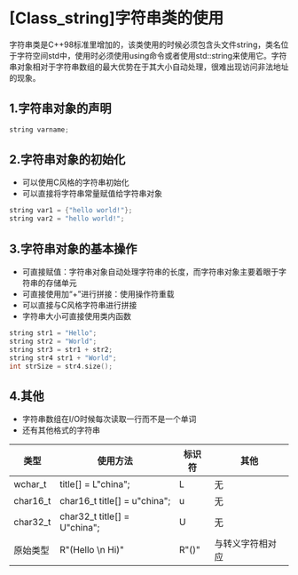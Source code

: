 # [Class_string]字符串类的使用

字符串类是C++98标准里增加的，该类使用的时候必须包含头文件string，类名位于字符空间std中，使用时必须使用using命令或者使用std::string来使用它。字符串对象相对于字符串数组的最大优势在于其大小自动处理，很难出现访问非法地址的现象。

## 1.字符串对象的声明

```C++
string varname;
```

## 2.字符串对象的初始化

* 可以使用C风格的字符串初始化
* 可以直接将字符串常量赋值给字符串对象

```C++
string var1 = {"hello world!"};
string var2 = "hello world!";
```

## 3.字符串对象的基本操作

* 可直接赋值：字符串对象自动处理字符串的长度，而字符串对象主要着眼于字符串的存储单元
* 可直接使用加“+”进行拼接：使用操作符重载
* 可以直接与C风格字符串进行拼接
* 字符串大小可直接使用类内函数

```C++
string str1 = "Hello";
string str2 = "World";
string str3 = str1 + str2;
string str4 str1 + "World";
int strSize = str4.size();
```

## 4.其他

* 字符串数组在I/O时候每次读取一行而不是一个单词
* 还有其他格式的字符串

类型 | 使用方法 | 标识符 | 其他
---- | ---- |---- | ----
wchar_t | title[] = L"china"; | L | 无
char16_t | char16_t title[] = u"china"; | u | 无
char32_t | char32_t title[] = U"china"; | U | 无
原始类型 | R"(Hello \n Hi)" | R"()" | 与转义字符相对应
